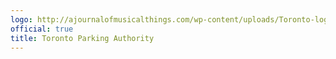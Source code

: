 ```yaml
---
logo: http://ajournalofmusicalthings.com/wp-content/uploads/Toronto-logo.png
official: true
title: Toronto Parking Authority
---
```

